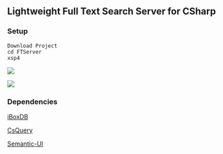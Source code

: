 ## Lightweight Full Text Search Server for CSharp

### Setup

```
Download Project
cd FTServer
xsp4
```

![](https://github.com/iboxdb/ftserver/raw/master/FTServer/web/css/fts.png)

![](https://github.com/iboxdb/ftserver/raw/master/FTServer/web/css/fts2.png)

### Dependencies
[iBoxDB](http://www.iboxdb.com/)

[CsQuery](https://github.com/jamietre/CsQuery)

[Semantic-UI](http://semantic-ui.com/)

